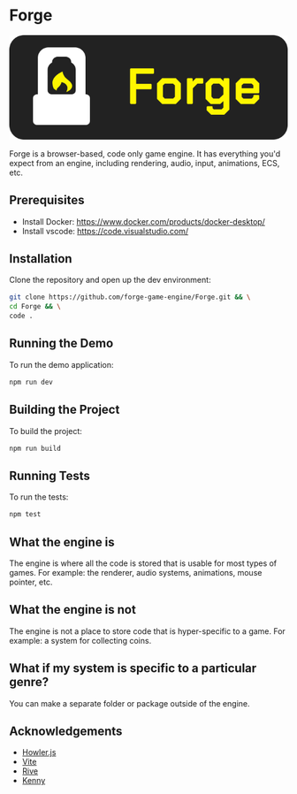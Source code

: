 # Forge

![logo](assets/forge-logo.png)

Forge is a browser-based, code only game engine. It has everything you'd expect from an engine, including rendering, audio, input, animations, ECS, etc.

## Prerequisites

- Install Docker: https://www.docker.com/products/docker-desktop/
- Install vscode: https://code.visualstudio.com/

## Installation

Clone the repository and open up the dev environment:

```sh
git clone https://github.com/forge-game-engine/Forge.git && \
cd Forge && \
code .
```

## Running the Demo

To run the demo application:

```sh
npm run dev
```

## Building the Project

To build the project:

```sh
npm run build
```

## Running Tests

To run the tests:

```sh
npm test
```

## What the engine is

The engine is where all the code is stored that is usable for most types of games. For example: the renderer, audio systems, animations, mouse pointer, etc.

## What the engine is not

The engine is not a place to store code that is hyper-specific to a game. For example: a system for collecting coins.

## What if my system is specific to a particular genre?

You can make a separate folder or package outside of the engine.

## Acknowledgements

- [Howler.js](https://howlerjs.com/)
- [Vite](https://vite.dev/)
- [Rive](https://rive.app/)
- [Kenny](https://www.kenney.nl/)
